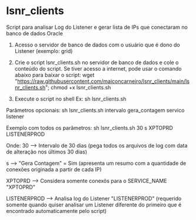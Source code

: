 # lsnr_clients
Script para analisar Log do Listener e gerar lista de IPs que conectaram no banco de dados Oracle

1) Acesso o servidor de banco de dados com o usuário que é dono do Listener (exemplo: grid)

2) Crie o script lsnr_clients.sh no servidor de banco de dados e cole o conteúdo do script.
 Se tiver acesso a internet, pode usar o comando abaixo para baixar o script:
 wget "https://raw.githubusercontent.com/maiconcarneiro/lsnr_clients/main/lsnr_clients.sh"; chmod +x lsnr_clients.sh

3) Execute o script no shell
Ex: sh lsnr_clients.sh

Parâmetros opcionais:
sh lsnr_clients.sh intervalo gera_contagem servico listener 

Exemplo com todos os parâmetros:
sh lsnr_clients.sh 30 s XPTOPRD LISTENERPROD

Onde:
30 --> Intervalo de 30 dias (pega todos os arquivos de log com data de alteração nos últimos 30 dias)
 
s --> "Gera Contagem" = Sim   (apresenta um resumo com a quantidade de conexões originada a partir de cada IP)
 
XPTOPRD --> Considera somente conexõs para o SERVICE_NAME "XPTOPRD"
 
LISTENERPROD --> Analisa log do Listener "LISTENERPROD" (requerido somente quando quiser analisar um Listener diferente do primeiro que é encontrado automaticamente pelo script)
